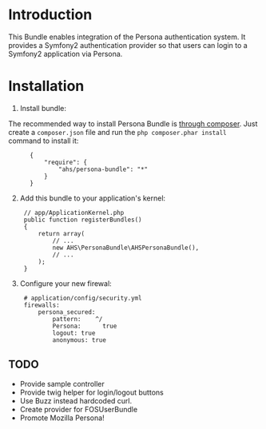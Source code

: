 Introduction
============

This Bundle enables integration of the Persona authentication system. 
It provides a Symfony2 authentication provider so that users can login to a Symfony2 application via Persona.

Installation
============

  1. Install bundle:

  The recommended way to install Persona Bundle is [through composer](http://getcomposer.org). Just create a `composer.json` file and run the `php composer.phar install` command to install it:

          {
              "require": {
                  "ahs/persona-bundle": "*"
              }
          }

  2. Add this bundle to your application's kernel:

          // app/ApplicationKernel.php
          public function registerBundles()
          {
              return array(
                  // ...
                  new AHS\PersonaBundle\AHSPersonaBundle(),
                  // ...
              );
          }  

  3. Configure your new firewal:

          # application/config/security.yml
          firewalls:
              persona_secured:
                  pattern:    ^/
                  Persona:      true
                  logout: true
                  anonymous: true

## TODO

* Provide sample controller
* Provide twig helper for login/logout buttons
* Use Buzz instead hardcoded curl.
* Create provider for FOSUserBundle
* Promote Mozilla Persona!